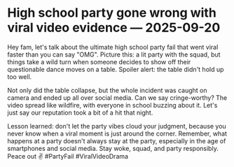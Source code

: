 # High school party gone wrong with viral video evidence — 2025-09-20

Hey fam, let's talk about the ultimate high school party fail that went viral faster than you can say "OMG". Picture this: a lit party with the squad, but things take a wild turn when someone decides to show off their questionable dance moves on a table. Spoiler alert: the table didn't hold up too well.

Not only did the table collapse, but the whole incident was caught on camera and ended up all over social media. Can we say cringe-worthy? The video spread like wildfire, with everyone in school buzzing about it. Let's just say our reputation took a bit of a hit that night.

Lesson learned: don't let the party vibes cloud your judgment, because you never know when a viral moment is just around the corner. Remember, what happens at a party doesn't always stay at the party, especially in the age of smartphones and social media. Stay woke, squad, and party responsibly. Peace out ✌️ #PartyFail #ViralVideoDrama
